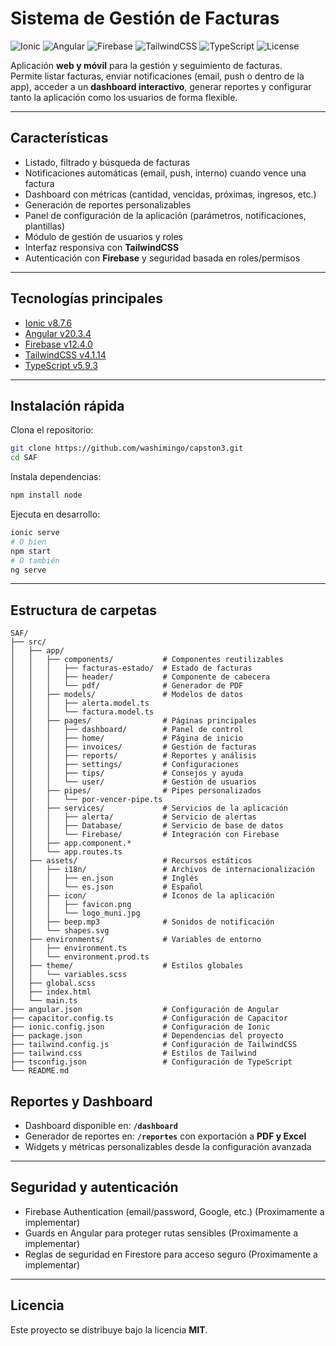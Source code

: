 # Sistema de Gestión de Facturas  

![Ionic](https://img.shields.io/badge/Ionic-v8.7.6-3880FF?logo=ionic&logoColor=white)
![Angular](https://img.shields.io/badge/Angular-v20.3.4-DD0031?logo=angular&logoColor=white)
![Firebase](https://img.shields.io/badge/Firebase-v12.4.0-FFCA28?logo=firebase&logoColor=black)
![TailwindCSS](https://img.shields.io/badge/TailwindCSS-v4.1.14-06B6D4?logo=tailwindcss&logoColor=white)
![TypeScript](https://img.shields.io/badge/TypeScript-5.9.3-3178C6?logo=typescript&logoColor=white)
![License](https://img.shields.io/badge/License-MIT-green.svg)

Aplicación **web y móvil** para la gestión y seguimiento de facturas.  
Permite listar facturas, enviar notificaciones (email, push o dentro de la app), acceder a un **dashboard interactivo**, generar reportes y configurar tanto la aplicación como los usuarios de forma flexible.

---

##  Características

- Listado, filtrado y búsqueda de facturas  
- Notificaciones automáticas (email, push, interno) cuando vence una factura  
- Dashboard con métricas (cantidad, vencidas, próximas, ingresos, etc.)  
- Generación de reportes personalizables  
- Panel de configuración de la aplicación (parámetros, notificaciones, plantillas)  
- Módulo de gestión de usuarios y roles  
- Interfaz responsiva con **TailwindCSS**  
- Autenticación con **Firebase** y seguridad basada en roles/permisos  

---

## Tecnologías principales

- [Ionic v8.7.6](https://ionicframework.com/)  
- [Angular v20.3.4](https://angular.io/)  
- [Firebase v12.4.0](https://firebase.google.com/)  
- [TailwindCSS v4.1.14](https://tailwindcss.com/)  
- [TypeScript v5.9.3](https://www.typescriptlang.org/)  

---

## Instalación rápida

Clona el repositorio:

```bash
git clone https://github.com/washimingo/capston3.git
cd SAF
```

Instala dependencias:

```bash
npm install node
```

Ejecuta en desarrollo:

```bash
ionic serve
# O bien
npm start
# O también
ng serve
```

---

## Estructura de carpetas

```text
SAF/
├── src/
│   ├── app/
│   │   ├── components/           # Componentes reutilizables
│   │   │   ├── facturas-estado/  # Estado de facturas
│   │   │   ├── header/           # Componente de cabecera
│   │   │   └── pdf/              # Generador de PDF
│   │   ├── models/               # Modelos de datos
│   │   │   ├── alerta.model.ts
│   │   │   └── factura.model.ts
│   │   ├── pages/                # Páginas principales
│   │   │   ├── dashboard/        # Panel de control
│   │   │   ├── home/             # Página de inicio
│   │   │   ├── invoices/         # Gestión de facturas
│   │   │   ├── reports/          # Reportes y análisis
│   │   │   ├── settings/         # Configuraciones
│   │   │   ├── tips/             # Consejos y ayuda
│   │   │   └── user/             # Gestión de usuarios
│   │   ├── pipes/                # Pipes personalizados
│   │   │   └── por-vencer-pipe.ts
│   │   ├── services/             # Servicios de la aplicación
│   │   │   ├── alerta/           # Servicio de alertas
│   │   │   ├── Database/         # Servicio de base de datos
│   │   │   └── Firebase/         # Integración con Firebase
│   │   ├── app.component.*
│   │   └── app.routes.ts
│   ├── assets/                   # Recursos estáticos
│   │   ├── i18n/                 # Archivos de internacionalización
│   │   │   ├── en.json           # Inglés
│   │   │   └── es.json           # Español
│   │   ├── icon/                 # Iconos de la aplicación
│   │   │   ├── favicon.png
│   │   │   └── logo_muni.jpg
│   │   ├── beep.mp3              # Sonidos de notificación
│   │   └── shapes.svg
│   ├── environments/             # Variables de entorno
│   │   ├── environment.ts
│   │   └── environment.prod.ts
│   ├── theme/                    # Estilos globales
│   │   └── variables.scss
│   ├── global.scss
│   ├── index.html
│   └── main.ts
├── angular.json                  # Configuración de Angular
├── capacitor.config.ts           # Configuración de Capacitor
├── ionic.config.json             # Configuración de Ionic
├── package.json                  # Dependencias del proyecto
├── tailwind.config.js            # Configuración de TailwindCSS
├── tailwind.css                  # Estilos de Tailwind
├── tsconfig.json                 # Configuración de TypeScript
└── README.md
```

## Reportes y Dashboard

- Dashboard disponible en: **`/dashboard`**  
- Generador de reportes en: **`/reportes`** con exportación a **PDF y Excel**  
- Widgets y métricas personalizables desde la configuración avanzada  

---

## Seguridad y autenticación

- Firebase Authentication (email/password, Google, etc.)  (Proximamente a implementar) 
- Guards en Angular para proteger rutas sensibles  (Proximamente a implementar) 
- Reglas de seguridad en Firestore para acceso seguro   (Proximamente a implementar) 

---

## Licencia

Este proyecto se distribuye bajo la licencia **MIT**.